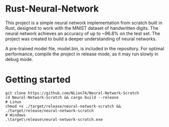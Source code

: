 # Rust-Neural-Network
This project is a simple neural network implementation from scratch built in Rust, designed to work with the MNIST dataset of handwritten digits. The neural network achieves an accuracy of up to ~96.8% on the test set. The project was created to build a deeper understanding of neural networks.

A pre-trained model file, model.bin, is included in the repository.
For optimal performance, compile the project in release mode, as it may run slowly in debug mode.

# Getting started
```
git clone https://github.com/NLion74/Neural-Network-Scratch
cd Neural-Network-Scratch && cargo build --release
# Linux
chmod +x ./target/release/neural-network-scratch && ./target/release/neural-network-scratch
# Windows
.\target\release\neural-network-scratch.exe
```